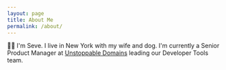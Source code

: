 ```yaml
---
layout: page
title: About Me
permalink: /about/
---
```

👋🏼 I'm Seve. I live in New York with my wife and dog. I'm currently a Senior Product Manager at [Unstoppable Domains](https://unstoppabledomains.com/) leading our Developer Tools team. 
